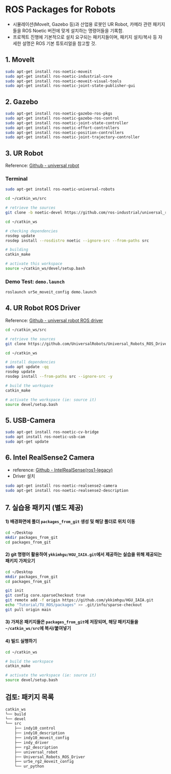 # ROS Packages for Robots

* 시뮬레이션(MoveIt, Gazebo 등)과 산업용 로봇인 UR Robot, 카메라 관련 패키지들을 ROS Noetic 버전에 맞게 설치하는 명령어들을 기록함.
* 프로젝트 진행에 기본적으로 설치 요구되는 패키지들이며, 패키지 설치/복사 등 자세한 설명은 ROS 기본 튜토리얼을 참고할 것.


## 1. MoveIt

```bash
sudo apt-get install ros-noetic-moveit
sudo apt-get install ros-noetic-industrial-core
sudo apt-get install ros-noetic-moveit-visual-tools
sudo apt-get install ros-noetic-joint-state-publisher-gui
```


## 2. Gazebo

```bash
sudo apt-get install ros-noetic-gazebo-ros-pkgs
sudo apt-get install ros-noetic-gazebo-ros-control
sudo apt-get install ros-noetic-joint-state-controller
sudo apt-get install ros-noetic-effort-controllers
sudo apt-get install ros-noetic-position-controllers
sudo apt-get install ros-noetic-joint-trajectory-controller
```


## 3. UR Robot

Reference: [Github - universal robot](https://github.com/ros-industrial/universal_robot)

### Terminal

```bash
sudo apt-get install ros-noetic-universal-robots

cd ~/catkin_ws/src

# retrieve the sources
git clone -b noetic-devel https://github.com/ros-industrial/universal_robot.git

cd ~/catkin_ws

# checking dependencies
rosdep update
rosdep install --rosdistro noetic --ignore-src --from-paths src

# building
catkin_make

# activate this workspace
source ~/catkin_ws/devel/setup.bash
```

### Demo Test: `demo.launch`

```bash
roslaunch ur5e_moveit_config demo.launch
```


## 4. UR Robot ROS Driver

Reference: [Github - universal robot ROS driver](https://github.com/UniversalRobots/Universal_Robots_ROS_Driver)

```bash
cd ~/catkin_ws/src

# retrieve the sources
git clone https://github.com/UniversalRobots/Universal_Robots_ROS_Driver.git

cd ~/catkin_ws

# install dependencies
sudo apt update -qq
rosdep update
rosdep install --from-paths src --ignore-src -y

# build the workspace
catkin_make

# activate the workspace (ie: source it)
source devel/setup.bash
```


## 5. USB-Camera

```bash
sudo apt-get install ros-noetic-cv-bridge
sudo apt install ros-noetic-usb-cam
sudo apt-get update
```


## 6. Intel RealSense2 Camera

* reference: [Github - IntelRealSense(ros1-legacy)](https://github.com/IntelRealSense/realsense-ros/tree/ros1-legacy)
* Driver 설치

```bash
sudo apt-get install ros-noetic-realsense2-camera
sudo apt-get install ros-noetic-realsense2-description
```


## 7. 실습용 패키지 (별도 제공)

#### 1) 배경화면에 폴더 `packages_from_git` 생성 및 해당 폴더로 위치 이동

```bash
cd ~/Desktop
mkdir packages_from_git
cd packages_from_git
```


#### 2) git 명령어 활용하여 `ykkimhgu/HGU_IAIA.git`에서 제공하는 실습을 위해 제공되는 패키지 가져오기

```bash
cd ~/Desktop
mkdir packages_from_git
cd packages_from_git

git init
git config core.sparseCheckout true
git remote add -f origin https://github.com/ykkimhgu/HGU_IAIA.git
echo "Tutorial/TU_ROS/packages" >> .git/info/sparse-checkout
git pull origin main
```


#### 3) 가져온 패키지들은 `packages_from_git`에 저장되며, 해당 패키지들을 `~/catkin_ws/src`에 복사/붙여넣기


#### 4) 빌드 실행하기

```bash
cd ~/catkin_ws

# build the workspace
catkin_make

# activate the workspace (ie: source it)
source devel/setup.bash
```

## 검토: 패키지 목록

```bash
catkin_ws
└── build
└── devel
└── src 
    ├── indy10_control
    ├── indy10_description
    ├── indy10_moveit_config
    ├── indy_driver
    ├── rg2_description
    ├── universal_robot
    ├── Universal_Robots_ROS_Driver
    ├── ur5e_rg2_moveit_config
    └── ur_python
```

